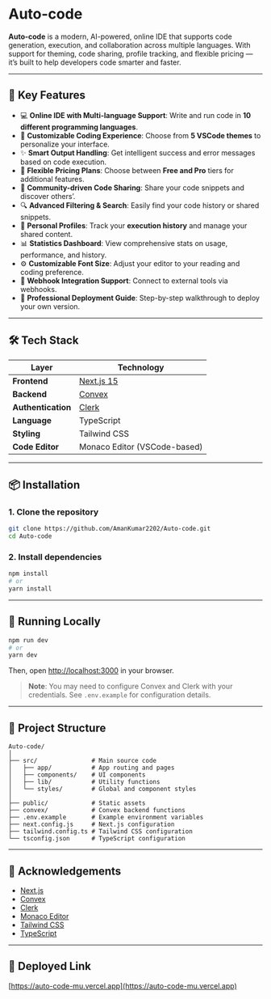
# Auto-code

**Auto-code** is a modern, AI-powered, online IDE that supports code generation, execution, and collaboration across multiple languages. With support for theming, code sharing, profile tracking, and flexible pricing — it’s built to help developers code smarter and faster.

---

## 🚀 Key Features

- 💻 **Online IDE with Multi-language Support**: Write and run code in **10 different programming languages**.
- 🎨 **Customizable Coding Experience**: Choose from **5 VSCode themes** to personalize your interface.
- ✨ **Smart Output Handling**: Get intelligent success and error messages based on code execution.
- 💎 **Flexible Pricing Plans**: Choose between **Free and Pro** tiers for additional features.
- 🤝 **Community-driven Code Sharing**: Share your code snippets and discover others’.
- 🔍 **Advanced Filtering & Search**: Easily find your code history or shared snippets.
- 👤 **Personal Profiles**: Track your **execution history** and manage your shared content.
- 📊 **Statistics Dashboard**: View comprehensive stats on usage, performance, and history.
- ⚙️ **Customizable Font Size**: Adjust your editor to your reading and coding preference.
- 🔗 **Webhook Integration Support**: Connect to external tools via webhooks.
- 🌟 **Professional Deployment Guide**: Step-by-step walkthrough to deploy your own version.

---

## 🛠️ Tech Stack

| Layer            | Technology                      |
|------------------|----------------------------------|
| **Frontend**     | [Next.js 15](https://nextjs.org/) |
| **Backend**      | [Convex](https://www.convex.dev/) |
| **Authentication** | [Clerk](https://clerk.dev/)         |
| **Language**     | TypeScript                      |
| **Styling**      | Tailwind CSS                    |
| **Code Editor**  | Monaco Editor (VSCode-based)     |

---

## 📦 Installation

### 1. Clone the repository

```bash
git clone https://github.com/AmanKumar2202/Auto-code.git
cd Auto-code
```

### 2. Install dependencies

```bash
npm install
# or
yarn install
```

---

## 🧪 Running Locally

```bash
npm run dev
# or
yarn dev
```

Then, open [http://localhost:3000](http://localhost:3000) in your browser.

> **Note**: You may need to configure Convex and Clerk with your credentials. See `.env.example` for configuration details.

---

## 📁 Project Structure

```
Auto-code/
│
├── src/               # Main source code
│   ├── app/           # App routing and pages
│   ├── components/    # UI components
│   ├── lib/           # Utility functions
│   └── styles/        # Global and component styles
│
├── public/            # Static assets
├── convex/            # Convex backend functions
├── .env.example       # Example environment variables
├── next.config.js     # Next.js configuration
├── tailwind.config.ts # Tailwind CSS configuration
└── tsconfig.json      # TypeScript configuration
```

---

## 🙌 Acknowledgements

- [Next.js](https://nextjs.org/)
- [Convex](https://www.convex.dev/)
- [Clerk](https://clerk.dev/)
- [Monaco Editor](https://microsoft.github.io/monaco-editor/)
- [Tailwind CSS](https://tailwindcss.com/)
- [TypeScript](https://www.typescriptlang.org/)

---
## 🔗 Deployed Link
[https://auto-code-mu.vercel.app](https://auto-code-mu.vercel.app)
